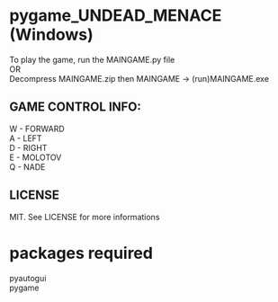 # pygame_UNDEAD_MENACE  (Windows)

To play the game, run the MAINGAME.py file  <br />
OR
 <br />
 Decompress MAINGAME.zip then MAINGAME -> (run)MAINGAME.exe
 <br />

## GAME CONTROL INFO:
W - FORWARD <br />
A - LEFT <br />
D - RIGHT <br />
E - MOLOTOV <br />
Q - NADE <br />
## LICENSE 
MIT. See LICENSE for more informations

# packages required
pyautogui <br />
pygame
